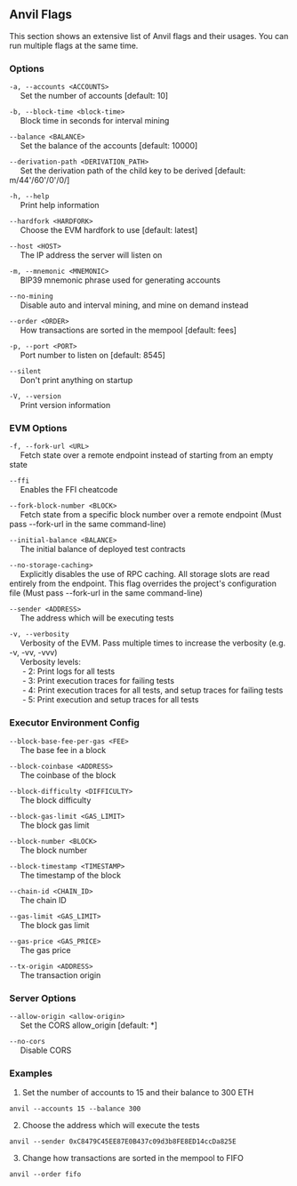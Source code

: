 ## Anvil Flags

This section shows an extensive list of Anvil flags and their usages. You can run multiple flags at the same time.

### Options
`-a, --accounts <ACCOUNTS>`  
&nbsp;&nbsp;&nbsp;&nbsp; Set the number of accounts [default: 10]

`-b, --block-time <block-time>`  
&nbsp;&nbsp;&nbsp;&nbsp; Block time in seconds for interval mining

`--balance <BALANCE>`  
&nbsp;&nbsp;&nbsp;&nbsp; Set the balance of the accounts [default: 10000]

`--derivation-path <DERIVATION_PATH>`  
&nbsp;&nbsp;&nbsp;&nbsp; Set the derivation path of the child key to be derived [default: m/44'/60'/0'/0/]

`-h, --help`  
&nbsp;&nbsp;&nbsp;&nbsp; Print help information

`--hardfork <HARDFORK>`  
&nbsp;&nbsp;&nbsp;&nbsp; Choose the EVM hardfork to use [default: latest]

`--host <HOST>`  
&nbsp;&nbsp;&nbsp;&nbsp; The IP address the server will listen on

`-m, --mnemonic <MNEMONIC>`  
&nbsp;&nbsp;&nbsp;&nbsp; BIP39 mnemonic phrase used for generating accounts

`--no-mining`  
&nbsp;&nbsp;&nbsp;&nbsp; Disable auto and interval mining, and mine on demand instead

`--order <ORDER>`  
&nbsp;&nbsp;&nbsp;&nbsp; How transactions are sorted in the mempool [default: fees]

`-p, --port <PORT>`  
&nbsp;&nbsp;&nbsp;&nbsp; Port number to listen on [default: 8545]

`--silent`  
&nbsp;&nbsp;&nbsp;&nbsp; Don't print anything on startup

`-V, --version`  
&nbsp;&nbsp;&nbsp;&nbsp; Print version information


### EVM Options
`-f, --fork-url <URL>`  
&nbsp;&nbsp;&nbsp;&nbsp; Fetch state over a remote endpoint instead of starting from an empty state

`--ffi`  
&nbsp;&nbsp;&nbsp;&nbsp; Enables the FFI cheatcode

`--fork-block-number <BLOCK>`  
&nbsp;&nbsp;&nbsp;&nbsp; Fetch state from a specific block number over a remote endpoint (Must pass --fork-url in the same command-line)

`--initial-balance <BALANCE>`  
&nbsp;&nbsp;&nbsp;&nbsp; The initial balance of deployed test contracts

`--no-storage-caching>`  
&nbsp;&nbsp;&nbsp;&nbsp; Explicitly disables the use of RPC caching. All storage slots are read entirely from the endpoint. This flag overrides the project's configuration file (Must pass --fork-url in the same command-line)

`--sender <ADDRESS> `  
&nbsp;&nbsp;&nbsp;&nbsp; The address which will be executing tests

`-v, --verbosity`  
&nbsp;&nbsp;&nbsp;&nbsp; Verbosity of the EVM. Pass multiple times to increase the verbosity (e.g. -v, -vv, -vvv)  
 &nbsp;&nbsp;&nbsp;&nbsp; Verbosity levels:  
            &nbsp;&nbsp;&nbsp;&nbsp;&nbsp; - 2: Print logs for all tests  
            &nbsp;&nbsp;&nbsp;&nbsp;&nbsp; - 3: Print execution traces for failing tests  
            &nbsp;&nbsp;&nbsp;&nbsp;&nbsp; - 4: Print execution traces for all tests, and setup traces for failing tests  
            &nbsp;&nbsp;&nbsp;&nbsp;&nbsp; - 5: Print execution and setup traces for all tests


### Executor Environment Config
`--block-base-fee-per-gas <FEE>`  
&nbsp;&nbsp;&nbsp;&nbsp; The base fee in a block

`--block-coinbase <ADDRESS>`  
&nbsp;&nbsp;&nbsp;&nbsp; The coinbase of the block

`--block-difficulty <DIFFICULTY>`  
&nbsp;&nbsp;&nbsp;&nbsp; The block difficulty

`--block-gas-limit <GAS_LIMIT>`  
&nbsp;&nbsp;&nbsp;&nbsp; The block gas limit

`--block-number <BLOCK>`  
&nbsp;&nbsp;&nbsp;&nbsp; The block number

`--block-timestamp <TIMESTAMP>`  
&nbsp;&nbsp;&nbsp;&nbsp; The timestamp of the block

`--chain-id <CHAIN_ID>`  
&nbsp;&nbsp;&nbsp;&nbsp; The chain ID

`--gas-limit <GAS_LIMIT>`  
&nbsp;&nbsp;&nbsp;&nbsp; The block gas limit

`--gas-price <GAS_PRICE>`  
&nbsp;&nbsp;&nbsp;&nbsp; The gas price

`--tx-origin <ADDRESS>`  
&nbsp;&nbsp;&nbsp;&nbsp; The transaction origin


### Server Options
`--allow-origin <allow-origin>`  
&nbsp;&nbsp;&nbsp;&nbsp; Set the CORS allow_origin [default: *]

`--no-cors`  
&nbsp;&nbsp;&nbsp;&nbsp; Disable CORS


### Examples

1. Set the number of accounts to 15 and their balance to 300 ETH
```
anvil --accounts 15 --balance 300
```

2. Choose the address which will execute the tests
```
anvil --sender 0xC8479C45EE87E0B437c09d3b8FE8ED14ccDa825E
```

3. Change how transactions are sorted in the mempool to FIFO
```
anvil --order fifo
```
